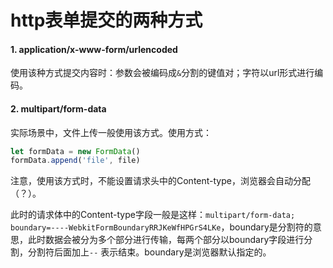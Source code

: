 # http表单提交的两种方式

#### 1. application/x-www-form/urlencoded
使用该种方式提交内容时：参数会被编码成`&`分割的键值对；字符以url形式进行编码。
#### 2. multipart/form-data
实际场景中，文件上传一般使用该方式。使用方式：
```javascript
let formData = new FormData()
formData.append('file', file)
```
注意，使用该方式时，不能设置请求头中的Content-type，浏览器会自动分配（？）。

此时的请求体中的Content-type字段一般是这样：`multipart/form-data; boundary=----WebkitFormBoundaryRRJKeWfHPGrS4LKe`，boundary是分割符的意思，此时数据会被分为多个部分进行传输，每两个部分以boundary字段进行分割，分割符后面加上`--` 表示结束。boundary是浏览器默认指定的。
